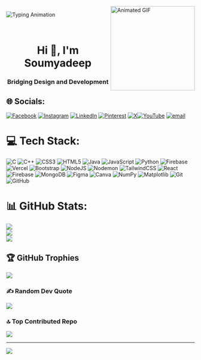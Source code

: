 <!--<p align="left"><strong><samp>「</samp></strong></p> 
<p align="right"><strong><samp>」</samp></strong></p> -->

<img align="right" src="https://media0.giphy.com/media/v1.Y2lkPTc5MGI3NjExZzN0cnFiaW05ZHgwbjlscGF6Zmk3NXNhNGV1M2d3MGZ2d2RvZ3NyYSZlcD12MV9pbnRlcm5hbF9naWZfYnlfaWQmY3Q9Zw/fwbZnTftCXVocKzfxR/giphy.gif" alt="Animated GIF" width="225">
<p>
<img src="https://readme-typing-svg.herokuapp.com/?font=Fira+Code&size=16&pause=800&color=EE5396&center=true&vCenter=true&random=true&width=600&height=101&lines=A+guy+who+just+focus+growing;.°˖✧+Code+should+dazzle+as+much+as+it+delivers+✧˖°.;Passionate+about+learning+and+exploring+new+technologies.;Chasing+improvement,+one+skill+at+a+time" alt="Typing Animation">
</p><br>

<h1 align="center">Hi 👋, I'm Soumyadeep</h1>
<h3 align="center">Bridging Design and Development</h3>


## 🌐 Socials:
[![Facebook](https://img.shields.io/badge/Facebook-%231877F2.svg?logo=Facebook&logoColor=white)](https://www.facebook.com/profile.php?id=100006246848717) [![Instagram](https://img.shields.io/badge/Instagram-%23E4405F.svg?logo=Instagram&logoColor=white)](https://instagram.com/_mainly_soumya_11_) [![LinkedIn](https://img.shields.io/badge/LinkedIn-%230077B5.svg?logo=linkedin&logoColor=white)](https://www.linkedin.com/in/soumyadeep-kundu-26688b279) [![Pinterest](https://img.shields.io/badge/Pinterest-%23E60023.svg?logo=Pinterest&logoColor=white)](https://in.pinterest.com/friendfulg/) [![X](https://img.shields.io/badge/X-black.svg?logo=X&logoColor=white)](https://x.com/DeepSoumya20)[![YouTube](https://img.shields.io/badge/YouTube-%23FF0000.svg?logo=YouTube&logoColor=white)](https://youtube.com/@@Soumyadeep03) [![email](https://img.shields.io/badge/Email-D14836?logo=gmail&logoColor=white)](mailto:kundusoumyadeep100@gmail.com) 

# 💻 Tech Stack:
![C](https://img.shields.io/badge/c-%2300599C.svg?style=for-the-badge&logo=c&logoColor=white) ![C++](https://img.shields.io/badge/c++-%2300599C.svg?style=for-the-badge&logo=c%2B%2B&logoColor=white) ![CSS3](https://img.shields.io/badge/css3-%231572B6.svg?style=for-the-badge&logo=css3&logoColor=white) ![HTML5](https://img.shields.io/badge/html5-%23E34F26.svg?style=for-the-badge&logo=html5&logoColor=white) ![Java](https://img.shields.io/badge/java-%23ED8B00.svg?style=for-the-badge&logo=openjdk&logoColor=white) ![JavaScript](https://img.shields.io/badge/javascript-%23323330.svg?style=for-the-badge&logo=javascript&logoColor=%23F7DF1E) ![Python](https://img.shields.io/badge/python-3670A0?style=for-the-badge&logo=python&logoColor=ffdd54) ![Firebase](https://img.shields.io/badge/firebase-%23039BE5.svg?style=for-the-badge&logo=firebase) ![Vercel](https://img.shields.io/badge/vercel-%23000000.svg?style=for-the-badge&logo=vercel&logoColor=white) ![Bootstrap](https://img.shields.io/badge/bootstrap-%238511FA.svg?style=for-the-badge&logo=bootstrap&logoColor=white) ![NodeJS](https://img.shields.io/badge/node.js-6DA55F?style=for-the-badge&logo=node.js&logoColor=white) ![Nodemon](https://img.shields.io/badge/NODEMON-%23323330.svg?style=for-the-badge&logo=nodemon&logoColor=%BBDEAD) ![TailwindCSS](https://img.shields.io/badge/tailwindcss-%2338B2AC.svg?style=for-the-badge&logo=tailwind-css&logoColor=white) ![React](https://img.shields.io/badge/react-%2320232a.svg?style=for-the-badge&logo=react&logoColor=%2361DAFB) ![Firebase](https://img.shields.io/badge/firebase-a08021?style=for-the-badge&logo=firebase&logoColor=ffcd34) ![MongoDB](https://img.shields.io/badge/MongoDB-%234ea94b.svg?style=for-the-badge&logo=mongodb&logoColor=white) ![Figma](https://img.shields.io/badge/figma-%23F24E1E.svg?style=for-the-badge&logo=figma&logoColor=white) ![Canva](https://img.shields.io/badge/Canva-%2300C4CC.svg?style=for-the-badge&logo=Canva&logoColor=white) ![NumPy](https://img.shields.io/badge/numpy-%23013243.svg?style=for-the-badge&logo=numpy&logoColor=white) ![Matplotlib](https://img.shields.io/badge/Matplotlib-%23ffffff.svg?style=for-the-badge&logo=Matplotlib&logoColor=black) ![Git](https://img.shields.io/badge/git-%23F05033.svg?style=for-the-badge&logo=git&logoColor=white) ![GitHub](https://img.shields.io/badge/github-%23121011.svg?style=for-the-badge&logo=github&logoColor=white)
# 📊 GitHub Stats:
![](https://github-readme-stats.vercel.app/api?username=CyberSoumya&theme=dark&hide_border=false&include_all_commits=false&count_private=false)<br/>
![](https://nirzak-streak-stats.vercel.app/?user=CyberSoumya&theme=dark&hide_border=false)<br/>
![](https://github-readme-stats.vercel.app/api/top-langs/?username=CyberSoumya&theme=dark&hide_border=false&include_all_commits=false&count_private=false&layout=compact)

## 🏆 GitHub Trophies
![](https://github-profile-trophy.vercel.app/?username=CyberSoumya&theme=radical&no-frame=false&no-bg=true&margin-w=4)

### ✍️ Random Dev Quote
![](https://quotes-github-readme.vercel.app/api?type=horizontal&theme=radical)

### 🔝 Top Contributed Repo
![](https://github-contributor-stats.vercel.app/api?username=CyberSoumya&limit=5&theme=dark&combine_all_yearly_contributions=true)

---
[![](https://visitcount.itsvg.in/api?id=CyberSoumya&icon=0&color=0)](https://visitcount.itsvg.in)

<!-- Proudly created with GPRM ( https://gprm.itsvg.in ) -->

